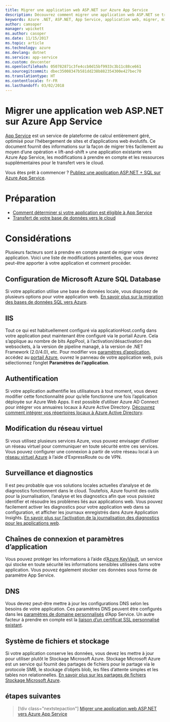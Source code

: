 ```yaml
---
title: Migrer une application web ASP.NET sur Azure App Service
description: Découvrez comment migrer une application web ASP.NET se trouvant sur site vers Azure App Service.
keywords: Azure .NET, ASP.NET, App Service, application web, migrer, migration
author: camsoper
manager: wpickett
ms.author: casoper
ms.date: 11/15/2017
ms.topic: article
ms.technology: azure
ms.devlang: dotnet
ms.service: app-service
ms.custom: devcenter
ms.openlocfilehash: 050782871c3fe4ccb0d15bf9933c3b11c88ce661
ms.sourcegitcommit: dbec35008347b581dd238b882354300e427bec70
ms.translationtype: HT
ms.contentlocale: fr-FR
ms.lasthandoff: 03/02/2018
---
```

# <a name="migrate-an-aspnet-web-application-to-azure-app-service"></a>Migrer une application web ASP.NET sur Azure App Service

[App Service](https://docs.microsoft.com/azure/app-service/app-service-web-overview#why-use-web-apps) est un service de plateforme de calcul entièrement géré, optimisé pour l’hébergement de sites et d’applications web évolutifs. Ce document fournit des informations sur la façon de migrer très facilement au moyen d’une opération « lift-and-shift » une application existante vers Azure App Service, les modifications à prendre en compte et les ressources supplémentaires pour le transfert vers le cloud.

Vous êtes prêt à commencer ? [Publiez une application ASP.NET + SQL sur Azure App Service](https://go.microsoft.com/fwlink/?linkid=863214).

# <a name="preparation"></a>Préparation   
* [Comment déterminer si votre application est éligible à App Service](https://azure.microsoft.com/downloads/migration-assistant/)
* [Transfert de votre base de données vers le cloud](https://go.microsoft.com/fwlink/?linkid=863217)

# <a name="considerations"></a>Considérations
Plusieurs facteurs sont à prendre en compte avant de migrer votre application. Voici une liste de modifications potentielles, que vous devrez peut-être apporter à votre application et comment procéder.

## <a name="sql-database-configuration"></a>Configuration de Microsoft Azure SQL Database
Si votre application utilise une base de données locale, vous disposez de plusieurs options pour votre application web. [En savoir plus sur la migration des bases de données SQL vers Azure](https://go.microsoft.com/fwlink/?linkid=863217).

## <a name="iis"></a>IIS
Tout ce qui est habituellement configuré via applicationHost.config dans votre application peut maintenant être configuré via le portail Azure. Cela s’applique au nombre de bits AppPool, à l’activation/désactivation des websockets, à la version de pipeline managé, à la version de .NET Framework (2.0/4.0), etc. Pour modifier vos [paramètres d’application](https://docs.microsoft.com/azure/app-service/web-sites-configure), accédez au [portail Azure](https://portal.azure.com), ouvrez le panneau de votre application web, puis sélectionnez l’onglet **Paramètres de l’application**.

## <a name="authentication"></a>Authentification
Si votre application authentifie les utilisateurs à tout moment, vous devez modifier cette fonctionnalité pour qu’elle fonctionne une fois l’application déployée sur Azure Web Apps. Il est possible d’utiliser Azure AD Connect pour intégrer vos annuaires locaux à Azure Active Directory. [Découvrez comment intégrer vos répertoires locaux à Azure Active Directory](https://docs.microsoft.com/azure/active-directory/connect/active-directory-aadconnect).

## <a name="virtual-network-modification"></a>Modification du réseau virtuel
Si vous utilisez plusieurs services Azure, vous pouvez envisager d’utiliser un réseau virtuel pour communiquer en toute sécurité entre ces services. Vous pouvez configurer une connexion à partir de votre réseau local à un [réseau virtuel Azure](https://docs.microsoft.com/azure/app-service/web-sites-integrate-with-vnet) à l’aide d’ExpressRoute ou de VPN.

## <a name="monitoring-and-diagnostics"></a>Surveillance et diagnostics
Il est peu probable que vos solutions locales actuelles d’analyse et de diagnostics fonctionnent dans le cloud. Toutefois, Azure fournit des outils pour la journalisation, l’analyse et les diagnostics afin que vous puissiez identifier et résoudre les problèmes liés aux applications web. Vous pouvez facilement activer les diagnostics pour votre application web dans sa configuration, et afficher les journaux enregistrés dans Azure Application Insights. [En savoir plus sur l’activation de la journalisation des diagnostics pour les applications web](https://docs.microsoft.com/azure/app-service/web-sites-enable-diagnostic-log).

## <a name="connection-strings-and-application-settings"></a>Chaînes de connexion et paramètres d’application
Vous pouvez protéger les informations à l’aide d’[Azure KeyVault](https://docs.microsoft.com/azure/key-vault/), un service qui stocke en toute sécurité les informations sensibles utilisées dans votre application. Vous pouvez également stocker ces données sous forme de paramètre App Service.

## <a name="dns"></a>DNS
Vous devrez peut-être mettre à jour les configurations DNS selon les besoins de votre application. Ces paramètres DNS peuvent être configurés dans les [paramètres de domaine personnalisés](https://docs.microsoft.com/azure/app-service/app-service-web-tutorial-custom-domain) d’App Service. Un autre facteur à prendre en compte est la [liaison d’un certificat SSL personnalisé existant](https://docs.microsoft.com/azure/app-service/app-service-web-tutorial-custom-ssl).

## <a name="file-system-and-storage"></a>Système de fichiers et stockage
Si votre application conserve les données, vous devez les mettre à jour pour utiliser plutôt le Stockage Microsoft Azure. Stockage Microsoft Azure est un service qui fournit des partages de fichiers pour le partage via le protocole SMB, le stockage d’objets blob, les files d’attente simples et les tables non relationnelles. [En savoir plus sur les partages de fichiers Stockage Microsoft Azure](https://docs.microsoft.com/azure/storage/files/storage-files-introduction).

## <a name="next-steps"></a>étapes suivantes

> [!div class="nextstepaction"]
> [Migrer une application web ASP.NET vers Azure App Service](https://aka.ms/azure-webapp-migrate)
